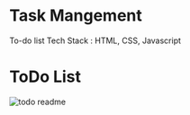 # Task Mangement
To-do list 
Tech Stack : HTML, CSS, Javascript

# ToDo List
![todo readme](https://github.com/rohhitsingh19/TASK-MANAGER/assets/154086284/1f17c1de-60b9-4735-a81c-c6c1e7d0bbef)

